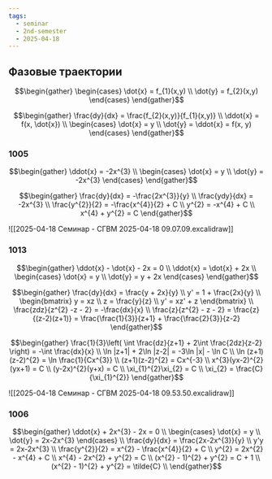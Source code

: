 ```yaml
---
tags:
  - seminar
  - 2nd-semester
  - 2025-04-18
---
```

## Фазовые траектории

$$\begin{gather}
\begin{cases}
\dot{x} = f_{1}(x,y) \\
\dot{y} = f_{2}(x,y)
\end{cases}
\end{gather}$$

$$\begin{gather}
\frac{dy}{dx} = \frac{f_{2}(x,y)}{f_{1}(x,y)} \\
\ddot{x} = f(x, \dot{x}) \\
\begin{cases}
\dot{x} = y \\
\dot{y} = \ddot{x} = f(x, y)
\end{cases}
\end{gather}$$

### 1005

$$\begin{gather}
\ddot{x} = -2x^{3} \\
\begin{cases}
\dot{x} = y \\
\dot{y} = -2x^{3}
\end{cases}
\end{gather}$$ 

$$\begin{gather}
\frac{dy}{dx} = -\frac{2x^{3}}{y} \\
\frac{ydy}{dx} = -2x^{3} \\
\frac{y^{2}}{2} = -\frac{x^{4}}{2} + C \\
y^{2} = -x^{4} + C \\
x^{4} + y^{2} = C
\end{gather}$$

![[2025-04-18 Семинар - СГВМ 2025-04-18 09.07.09.excalidraw]]

### 1013

$$\begin{gather}
\ddot{x} - \dot{x} - 2x = 0 \\
\ddot{x} = \dot{x} + 2x \\
\begin{cases}
\dot{x} = y \\
\dot{y} = y + 2x
\end{cases}
\end{gather}$$

$$\begin{gather}
\frac{dy}{dx} = \frac{y + 2x}{y} \\
y' = 1 + \frac{2x}{y} \\
\begin{bmatrix}
y = xz \\
z = \frac{y}{z} \\
y' = xz' + z
\end{bmatrix} \\
\frac{zdz}{z^{2} -z - 2} = -\frac{dx}{x} \\
\frac{z}{z^{2} - z - 2} = \frac{z}{(z-2)(z+1)} = \frac{\frac{1}{3}}{z+1} + \frac{\frac{2}{3}}{z-2}
\end{gather}$$

$$\begin{gather}
\frac{1}{3}\left( \int  \frac{dz}{z+1} + 2\int \frac{2dz}{z-2} \right)  = -\int \frac{dx}{x}  \\
\ln |z+1| + 2\ln |z-2| = -3\ln |x| - \ln C \\
\ln (z+1)(z-2)^{2} = \ln \frac{1}{Cx^{3}} \\
(z+1)(z-2)^{2} = Cx^{-3} \\
x^{3}(yx-2)^{2}(yx+1) = C \\
(y-2x)^{2}(y+x) = C \\
\xi_{1}^{2}\xi_{2} = C \\
\xi_{2} = \frac{C}{\xi_{1}^{2}}
\end{gather}$$

![[2025-04-18 Семинар - СГВМ 2025-04-18 09.53.50.excalidraw]]

### 1006

$$\begin{gather}
\ddot{x} + 2x^{3} - 2x = 0 \\
\begin{cases}
\dot{x} = y \\
\dot{y} = 2x-2x^{3}
\end{cases} \\
\frac{dy}{dx} = \frac{2x-2x^{3}}{y} \\
y'y = 2x-2x^{3} \\
\frac{y^{2}}{2} = x^{2} - \frac{x^{4}}{2} + C \\
y^{2} = 2x^{2} - x^{4} + C \\
x^{4} - 2x^{2} + y^{2} = C \\
(x^{2} - 1)^{2} + y^{2} = C + 1 \\
(x^{2} - 1)^{2} + y^{2} = \tilde{C} \\
\end{gather}$$

